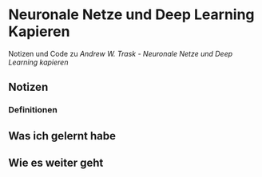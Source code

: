 # Neuronale Netze und Deep Learning Kapieren
 Notizen und Code zu _Andrew W. Trask - Neuronale Netze und Deep Learning kapieren_

## Notizen

### Definitionen

## Was ich gelernt habe

## Wie es weiter geht

